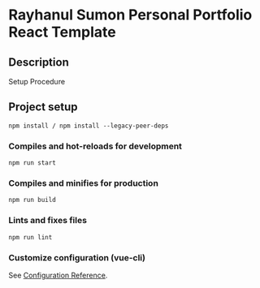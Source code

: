 # Rayhanul Sumon Personal Portfolio React Template

## Description

Setup Procedure 

## Project setup

```
npm install / npm install --legacy-peer-deps
```

### Compiles and hot-reloads for development

```
npm run start 
```

### Compiles and minifies for production

``` 
npm run build
```

### Lints and fixes files

```
npm run lint
```

### Customize configuration (vue-cli)

See [Configuration Reference](https://cli.vuejs.org/config/).
